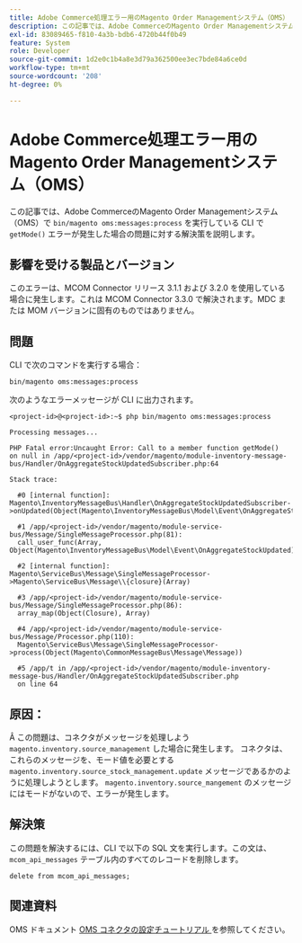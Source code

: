 ```yaml
---
title: Adobe Commerce処理エラー用のMagento Order Managementシステム（OMS）
description: この記事では、Adobe CommerceのMagento Order Managementシステム（OMS）で「bin/magento oms:messages:process」を実行している CLI で「getMode （）」エラーが発生した場合の問題の解決策を説明します。
exl-id: 83089465-f810-4a3b-bdb6-4720b44f0b49
feature: System
role: Developer
source-git-commit: 1d2e0c1b4a8e3d79a362500ee3ec7bde84a6ce0d
workflow-type: tm+mt
source-wordcount: '208'
ht-degree: 0%

---
```


# Adobe Commerce処理エラー用のMagento Order Managementシステム（OMS）

この記事では、Adobe CommerceのMagento Order Managementシステム（OMS）で `bin/magento oms:messages:process` を実行している CLI で `getMode()` エラーが発生した場合の問題に対する解決策を説明します。

## 影響を受ける製品とバージョン

このエラーは、MCOM Connector リリース 3.1.1 および 3.2.0 を使用している場合に発生します。これは MCOM Connector 3.3.0 で解決されます。MDC または MOM バージョンに固有のものではありません。

## 問題

CLI で次のコマンドを実行する場合：

`bin/magento oms:messages:process`

次のようなエラーメッセージが CLI に出力されます。

```
<project-id>@<project-id>:~$ php bin/magento oms:messages:process

Processing messages...

PHP Fatal error:Uncaught Error: Call to a member function getMode()
on null in /app/<project-id>/vendor/magento/module-inventory-message-bus/Handler/OnAggregateStockUpdatedSubscriber.php:64

Stack trace:

  #0 [internal function]: Magento\InventoryMessageBus\Handler\OnAggregateStockUpdatedSubscriber->onUpdated(Object(Magento\InventoryMessageBus\Model\Event\OnAggregateStockUpdated))

  #1 /app/<project-id>/vendor/magento/module-service-bus/Message/SingleMessageProcessor.php(81):
  call_user_func(Array, Object(Magento\InventoryMessageBus\Model\Event\OnAggregateStockUpdated))

  #2 [internal function]: Magento\ServiceBus\Message\SingleMessageProcessor->Magento\ServiceBus\Message\\{closure}(Array)

  #3 /app/<project-id>/vendor/magento/module-service-bus/Message/SingleMessageProcessor.php(86):
  array_map(Object(Closure), Array)

  #4 /app/<project-id>/vendor/magento/module-service-bus/Message/Processor.php(110):
  Magento\ServiceBus\Message\SingleMessageProcessor->process(Object(Magento\CommonMessageBus\Message\Message))

  #5 /app/t in /app/<project-id>/vendor/magento/module-inventory-message-bus/Handler/OnAggregateStockUpdatedSubscriber.php
  on line 64
```

## 原因：

Â
この問題は、コネクタがメッセージを処理しよう `magento.inventory.source_management` した場合に発生します。 コネクタは、これらのメッセージを、モード値を必要とする `magento.inventory.source_stock_management.update` メッセージであるかのように処理しようとします。 `magento.inventory.source_mangement` のメッセージにはモードがないので、エラーが発生します。

## 解決策

この問題を解決するには、CLI で以下の SQL 文を実行します。この文は、`mcom_api_messages` テーブル内のすべてのレコードを削除します。

`delete from mcom_api_messages;`

## 関連資料

OMS ドキュメント [OMS コネクタの設定チュートリアル ](https://omsdocs.magento.com/en/integration/connector/setup-tutorial/) を参照してください。

